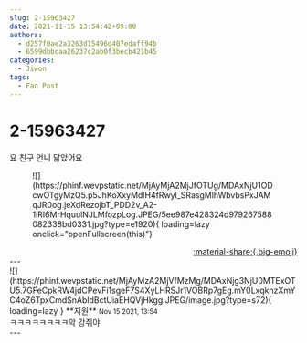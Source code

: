 ```yaml
---
slug: 2-15963427
date: 2021-11-15 13:54:42+09:00
authors:
  - d257f0ae2a3263d15496d407edaff94b
  - 6599dbbcaa26237c2ab0f3becb421b45
categories:
  - Jiwon
tags:
  - Fan Post
---
```


# 2-15963427

<div class="post-container" markdown="1">
<div class="content-container md-sidebar__scrollwrap" markdown="1">

요 친구 언니 닮았어요
<figure markdown="1">
![](https://phinf.wevpstatic.net/MjAyMjA2MjJfOTUg/MDAxNjU1ODcwOTgyMzQ5.p5JhKoXxyMdlH4fRwyl_SRasgMlhWbvbsPxJAMqJR0og.jeXdRezojbT_PDD2v_A2-1iRI6MrHquulNJLMfozpLog.JPEG/5ee987e428324d979267588082338bd0331.jpg?type=e1920){ loading=lazy onclick="openFullscreen(this)"}
</figure>


</div>
</div>

<div style="text-align: right;" markdown="1">
<a href="https://weverse.io/fromis9/fanpost/2-15963427" style="text-align: right;">:material-share:{.big-emoji}</a>
</div>
---

<div class="comments-container md-sidebar__scrollwrap" markdown="1">
<div class="comment" markdown="1">
<div class='id-container' markdown="1">
![](https://phinf.wevpstatic.net/MjAyMzA2MjVfMzMg/MDAxNjg3NjU0MTExOTU5.7GFeCpkRW4jdCPevFi1sgeF7S4XyLHRSJr1VOBRp7gEg.mY0LxqknzXmYC4oZ6TpxCmdSnAbldBctUiaEHQVjHkgg.JPEG/image.jpg?type=s72){ loading=lazy }
**<span class="artist">지원</span>** <small>Nov 15 2021, 13:54</small><br>
</div>
<div class='comment-body' markdown="1">
ㅋㅋㅋㅋㅋㅋㅋㅋ악 강쥐야
</div>
</div>
</div>
---
